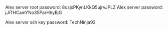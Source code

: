 Alex server root password: 8csjxPKynLKkQ5ujrvJPLZ
Alex server password: jJiTHCamYNo35ParHhyBjG


Alex server ssh key password: TechNinja92
